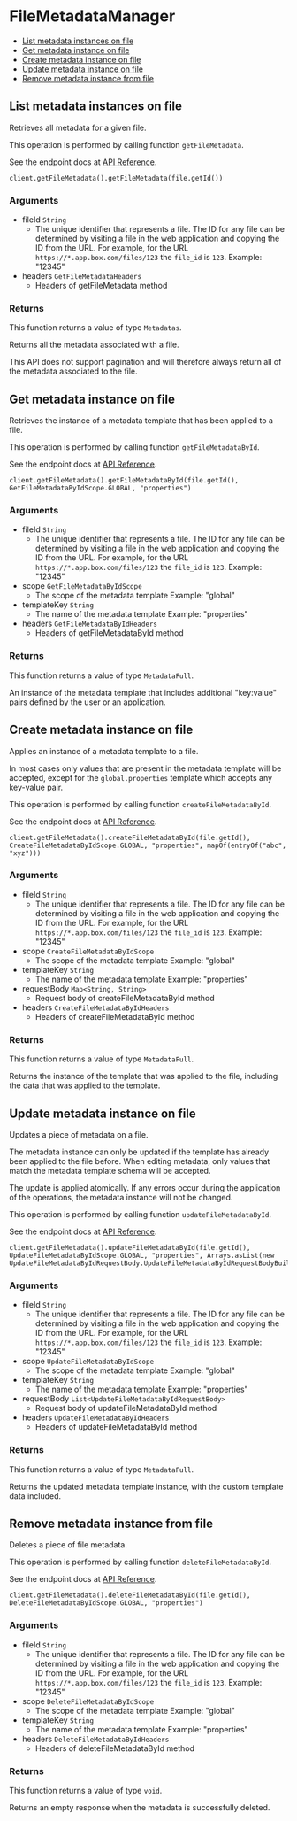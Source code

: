 # FileMetadataManager


- [List metadata instances on file](#list-metadata-instances-on-file)
- [Get metadata instance on file](#get-metadata-instance-on-file)
- [Create metadata instance on file](#create-metadata-instance-on-file)
- [Update metadata instance on file](#update-metadata-instance-on-file)
- [Remove metadata instance from file](#remove-metadata-instance-from-file)

## List metadata instances on file

Retrieves all metadata for a given file.

This operation is performed by calling function `getFileMetadata`.

See the endpoint docs at
[API Reference](https://developer.box.com/reference/get-files-id-metadata/).

<!-- sample get_files_id_metadata -->
```
client.getFileMetadata().getFileMetadata(file.getId())
```

### Arguments

- fileId `String`
  - The unique identifier that represents a file.  The ID for any file can be determined by visiting a file in the web application and copying the ID from the URL. For example, for the URL `https://*.app.box.com/files/123` the `file_id` is `123`. Example: "12345"
- headers `GetFileMetadataHeaders`
  - Headers of getFileMetadata method


### Returns

This function returns a value of type `Metadatas`.

Returns all the metadata associated with a file.

This API does not support pagination and will therefore always return
all of the metadata associated to the file.


## Get metadata instance on file

Retrieves the instance of a metadata template that has been applied to a
file.

This operation is performed by calling function `getFileMetadataById`.

See the endpoint docs at
[API Reference](https://developer.box.com/reference/get-files-id-metadata-id-id/).

<!-- sample get_files_id_metadata_id_id -->
```
client.getFileMetadata().getFileMetadataById(file.getId(), GetFileMetadataByIdScope.GLOBAL, "properties")
```

### Arguments

- fileId `String`
  - The unique identifier that represents a file.  The ID for any file can be determined by visiting a file in the web application and copying the ID from the URL. For example, for the URL `https://*.app.box.com/files/123` the `file_id` is `123`. Example: "12345"
- scope `GetFileMetadataByIdScope`
  - The scope of the metadata template Example: "global"
- templateKey `String`
  - The name of the metadata template Example: "properties"
- headers `GetFileMetadataByIdHeaders`
  - Headers of getFileMetadataById method


### Returns

This function returns a value of type `MetadataFull`.

An instance of the metadata template that includes
additional "key:value" pairs defined by the user or
an application.


## Create metadata instance on file

Applies an instance of a metadata template to a file.

In most cases only values that are present in the metadata template
will be accepted, except for the `global.properties` template which accepts
any key-value pair.

This operation is performed by calling function `createFileMetadataById`.

See the endpoint docs at
[API Reference](https://developer.box.com/reference/post-files-id-metadata-id-id/).

<!-- sample post_files_id_metadata_id_id -->
```
client.getFileMetadata().createFileMetadataById(file.getId(), CreateFileMetadataByIdScope.GLOBAL, "properties", mapOf(entryOf("abc", "xyz")))
```

### Arguments

- fileId `String`
  - The unique identifier that represents a file.  The ID for any file can be determined by visiting a file in the web application and copying the ID from the URL. For example, for the URL `https://*.app.box.com/files/123` the `file_id` is `123`. Example: "12345"
- scope `CreateFileMetadataByIdScope`
  - The scope of the metadata template Example: "global"
- templateKey `String`
  - The name of the metadata template Example: "properties"
- requestBody `Map<String, String>`
  - Request body of createFileMetadataById method
- headers `CreateFileMetadataByIdHeaders`
  - Headers of createFileMetadataById method


### Returns

This function returns a value of type `MetadataFull`.

Returns the instance of the template that was applied to the file,
including the data that was applied to the template.


## Update metadata instance on file

Updates a piece of metadata on a file.

The metadata instance can only be updated if the template has already been
applied to the file before. When editing metadata, only values that match
the metadata template schema will be accepted.

The update is applied atomically. If any errors occur during the
application of the operations, the metadata instance will not be changed.

This operation is performed by calling function `updateFileMetadataById`.

See the endpoint docs at
[API Reference](https://developer.box.com/reference/put-files-id-metadata-id-id/).

<!-- sample put_files_id_metadata_id_id -->
```
client.getFileMetadata().updateFileMetadataById(file.getId(), UpdateFileMetadataByIdScope.GLOBAL, "properties", Arrays.asList(new UpdateFileMetadataByIdRequestBody.UpdateFileMetadataByIdRequestBodyBuilder().op(UpdateFileMetadataByIdRequestBodyOpField.REPLACE).path("/abc").value(newValue).build()))
```

### Arguments

- fileId `String`
  - The unique identifier that represents a file.  The ID for any file can be determined by visiting a file in the web application and copying the ID from the URL. For example, for the URL `https://*.app.box.com/files/123` the `file_id` is `123`. Example: "12345"
- scope `UpdateFileMetadataByIdScope`
  - The scope of the metadata template Example: "global"
- templateKey `String`
  - The name of the metadata template Example: "properties"
- requestBody `List<UpdateFileMetadataByIdRequestBody>`
  - Request body of updateFileMetadataById method
- headers `UpdateFileMetadataByIdHeaders`
  - Headers of updateFileMetadataById method


### Returns

This function returns a value of type `MetadataFull`.

Returns the updated metadata template instance, with the
custom template data included.


## Remove metadata instance from file

Deletes a piece of file metadata.

This operation is performed by calling function `deleteFileMetadataById`.

See the endpoint docs at
[API Reference](https://developer.box.com/reference/delete-files-id-metadata-id-id/).

<!-- sample delete_files_id_metadata_id_id -->
```
client.getFileMetadata().deleteFileMetadataById(file.getId(), DeleteFileMetadataByIdScope.GLOBAL, "properties")
```

### Arguments

- fileId `String`
  - The unique identifier that represents a file.  The ID for any file can be determined by visiting a file in the web application and copying the ID from the URL. For example, for the URL `https://*.app.box.com/files/123` the `file_id` is `123`. Example: "12345"
- scope `DeleteFileMetadataByIdScope`
  - The scope of the metadata template Example: "global"
- templateKey `String`
  - The name of the metadata template Example: "properties"
- headers `DeleteFileMetadataByIdHeaders`
  - Headers of deleteFileMetadataById method


### Returns

This function returns a value of type `void`.

Returns an empty response when the metadata is
successfully deleted.


